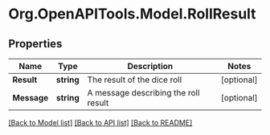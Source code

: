 # Org.OpenAPITools.Model.RollResult

## Properties

Name | Type | Description | Notes
------------ | ------------- | ------------- | -------------
**Result** | **string** | The result of the dice roll | [optional] 
**Message** | **string** | A message describing the roll result | [optional] 

[[Back to Model list]](../README.md#documentation-for-models) [[Back to API list]](../README.md#documentation-for-api-endpoints) [[Back to README]](../README.md)

